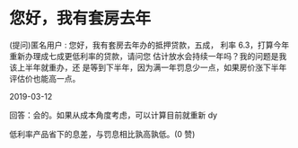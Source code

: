 # 您好，我有套房去年

(提问)匿名用户 : 您好，我有套房去年办的抵押贷款，五成， 利率 6.3，打算今年重新办理成七成更低利率的贷款，请问您 估计放水会持续一年吗？我的问题是我该上半年就重办，还 是等到下半年，因为满一年罚息少一点，如果房价涨下半年 评估价也能高一点。

2019-03-12

回答：会的。如果从成本角度考虑，可以计算目前就重新 dy

低利率产品省下的息差，与罚息相比孰高孰低。(0 赞)
